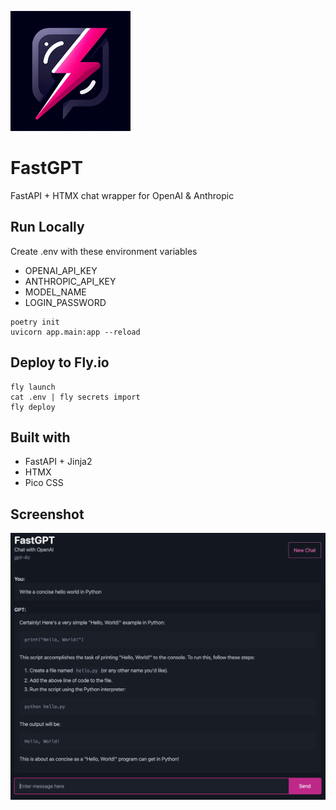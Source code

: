 ![logo](static/icons/fast-gpt-192.png)

# FastGPT

FastAPI + HTMX chat wrapper for OpenAI & Anthropic

## Run Locally
Create .env with these environment variables

- OPENAI_API_KEY
- ANTHROPIC_API_KEY
- MODEL_NAME
- LOGIN_PASSWORD

```
poetry init
uvicorn app.main:app --reload
```

## Deploy to Fly.io

```
fly launch
cat .env | fly secrets import
fly deploy
```

## Built with
- FastAPI + Jinja2
- HTMX
- Pico CSS


## Screenshot
![screenshot.png](screenshot.png)